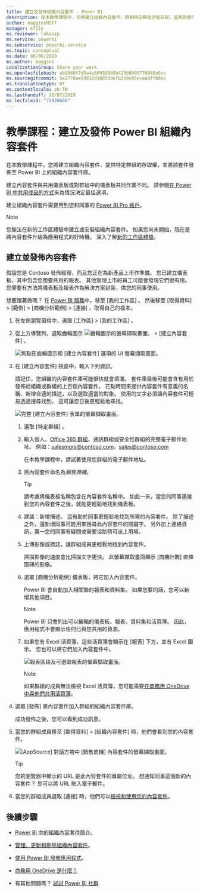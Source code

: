 ```yaml
---
title: 建立及發佈組織內容套件 - Power BI
description: 在本教學課程中，您將建立組織內容套件、限制特定群組才能存取，並將該套件發佈至 Power BI 上的組織內容套件庫。
author: maggiesMSFT
manager: kfile
ms.reviewer: lukaszp
ms.service: powerbi
ms.subservice: powerbi-service
ms.topic: conceptual
ms.date: 08/06/2019
ms.author: maggies
LocalizationGroup: Share your work
ms.openlocfilehash: eb1940f7d5a4e809590b5b425b8005776040a5cc
ms.sourcegitcommit: 5e277dae93832d10033defb2a9e85ecaa8ffb8ec
ms.translationtype: HT
ms.contentlocale: zh-TW
ms.lasthandoff: 10/07/2019
ms.locfileid: "72020666"
---
```

# <a name="tutorial-create-and-publish-a-power-bi-organizational-content-pack"></a>教學課程：建立及發佈 Power BI 組織內容套件

在本教學課程中，您將建立組織內容套件、提供特定群組的存取權，並將該套件發佈至 Power BI 上的組織內容套件庫。

建立內容套件與共用儀表板或對群組中的儀表板共同作業不同。 請參閱[在 Power BI 中共用成品的方式](service-how-to-collaborate-distribute-dashboards-reports.md)來為情況決定最佳選項。

建立組織內容套件需要用到您和同事的 [Power BI Pro 帳戶](https://powerbi.microsoft.com/pricing)。

> [!NOTE]
> 您無法在新的工作區體驗中建立或安裝組織內容套件。 如果您尚未開始，現在是將內容套件升級為應用程式的好時機。 深入了解[新的工作區體驗](service-create-the-new-workspaces.md)。

## <a name="create-and-publish-a-content-pack"></a>建立並發佈內容套件

假設您是 Contoso 發佈經理，而且您正在為新產品上市作準備。  您已建立儀表板，其中包含您想要共用的報表。 其他管理上市的員工可能會發現它們很有用。 您需要有方法將儀表板及報表作為解決方案封裝，供您的同事使用。

想要跟著做嗎？ 在 [Power BI 服務](https://powerbi.com)中，移至 [我的工作區]  。 然後移至 [取得資料]   > [範例]   > [商機分析範例]   > [連接]  ，取得自己的複本。

1. 在左側瀏覽窗格中，選取 [工作區]   > [我的工作區]  。

1. 從上方導覽列，選取齒輪圖示 ![齒輪圖示的螢幕擷取畫面](media/service-organizational-content-pack-create-and-publish/cog.png)。 > [建立內容套件]  。

   ![焦點在齒輪圖示和 [建立內容套件] 選項的 UI 螢幕擷取畫面。](media/service-organizational-content-pack-create-and-publish/pbi_create_contpk.png)

1. 在 [建立內容套件]  視窗中，輸入下列資訊。  

   請記住，您組織的內容套件庫可能很快就會填滿。 套件庫最後可能會含有用於發佈給組織或群組的上百個內容套件。 花點時間來提供內容套件有意義的名稱、新增合適的描述，以及選取適當的對象。  使用的文字必須讓內容套件可輕易透過搜尋找到。 這可讓您日後更輕鬆地尋找。

      ![完整 [建立內容套件] 表單的螢幕擷取畫面。](media/service-organizational-content-pack-create-and-publish/cpwindow.png)

    1. 選取 [特定群組]  。

    1. 輸入個人、[Office 365 群組](https://support.office.com/article/Create-a-group-in-Office-365-7124dc4c-1de9-40d4-b096-e8add19209e9)、通訊群組或安全性群組的完整電子郵件地址。 例如：salesmgrs@contoso.com、sales@contoso.com

        在本教學課程中，請試著使用您群組的電子郵件地址。

    1. 將內容套件命名為*銷售商機*。

        > [!TIP]
        > 請考慮將儀表板名稱包含在內容套件名稱中。 如此一來，當您的同事連接到您的內容套件之後，就能更輕鬆地找到儀表板。

    1. 建議︰新增描述。 這有助於同事更輕鬆地找到所需的內容套件。 除了描述之外，還新增同事可能用來搜尋此內容套件的關鍵字。 另外加上連絡資訊，萬一您的同事有疑問或需要協助時可派上用場。

    1. 上傳影像或標誌，讓群組成員更輕鬆地找到內容套件。

        掃描影像的速度會比掃描文字更快。 此螢幕擷取畫面顯示 [商機計數]  直條圖磚的影像。

    1. 選取 [商機分析範例]  儀表板，將它加入內容套件。

        Power BI 會自動加入相關聯的報表和資料集。 如果您要的話，您可以新增其他項目。

       > [!NOTE]
       > Power BI 只會列出可以編輯的儀表板、報表、資料集和活頁簿。 因此，應用程式不會顯示任何已與您共用的資源。

   1. 如果您有 Excel 活頁簿，這些活頁簿會顯示在 [報表]  下方，並有 Excel 圖示。 您也可以將它們加入內容套件中。

      ![報表區段及可選取報表的螢幕擷取畫面。](media/service-organizational-content-pack-create-and-publish/pbi_orgcontpkexcel.png)

      > [!NOTE]
      > 如果群組的成員無法檢視 Excel 活頁簿，您可能需要[在商務用 OneDrive 中與他們共用活頁簿](https://support.office.com/article/Share-documents-or-folders-in-Office-365-1fe37332-0f9a-4719-970e-d2578da4941c)。

1. 選取 [發佈]  將內容套件加入群組的組織內容套件庫。  

   成功發佈之後，您可以看到成功訊息。

1. 當您的群組成員移至 [取得資料]   > [組織內容套件]  時，他們會看到您的內容套件。

   ![[AppSource] 對話方塊中 [銷售商機] 內容套件的螢幕擷取畫面。](media/service-organizational-content-pack-create-and-publish/powerbi-find-content-pack-organization.png)

   > [!TIP]
   > 您的瀏覽器中顯示的 URL 是此內容套件的專屬位址。  想通知同事這個新的內容套件？  您可以將 URL 貼入電子郵件。

1. 當您的群組成員選取 [連接]  時，他們可以[檢視和使用您的內容套件](service-organizational-content-pack-copy-refresh-access.md)。

## <a name="next-steps"></a>後續步驟

* [Power BI 中的組織內容套件簡介](service-organizational-content-pack-introduction.md)。

* [管理、更新和刪除組織內容套件](service-organizational-content-pack-manage-update-delete.md)。

* [使用 Power BI 發佈應用程式](service-create-distribute-apps.md)。

* [商務用 OneDrive 是什麼？](https://support.office.com/article/What-is-OneDrive-for-Business-187f90af-056f-47c0-9656-cc0ddca7fdc2)

* 有其他問題嗎？ [試試 Power BI 社群](http://community.powerbi.com/)
